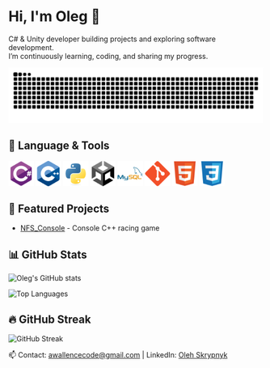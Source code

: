 # Hi, I'm Oleg 👋
C# & Unity developer building projects and exploring software development.  
I’m continuously learning, coding, and sharing my progress.

<picture>
  <source media="(prefers-color-scheme: dark)" srcset="https://github.com/AwaIIenceCode/AwaIIenceCode/blob/output/github-contribution-grid-snake-dark.svg">
  <source media="(prefers-color-scheme: light)" srcset="https://github.com/AwaIIenceCode/AwaIIenceCode/blob/output/github-contribution-grid-snake.svg">
  <img alt="github contribution snake" src="https://github.com/AwaIIenceCode/AwaIIenceCode/blob/output/github-contribution-grid-snake.svg">
</picture>

## 🧰 Language & Tools
<div>
<img src="https://github.com/devicons/devicon/blob/master/icons/csharp/csharp-original.svg" alt="C#" width="50"/>
<img src="https://github.com/devicons/devicon/blob/master/icons/cplusplus/cplusplus-original.svg" alt="C++" width="50"/>
<img src="https://github.com/devicons/devicon/blob/master/icons/python/python-original.svg" alt="Python" width="50"/>
<img src="https://github.com/devicons/devicon/blob/master/icons/unity/unity-original.svg" alt="Unity" width="50"/>
<img src="https://github.com/devicons/devicon/blob/master/icons/mysql/mysql-original-wordmark.svg" alt="MS SQL" width="50"/>
<img src="https://github.com/devicons/devicon/blob/master/icons/git/git-original.svg" alt="Git" width="50"/>
<img src="https://github.com/devicons/devicon/blob/master/icons/html5/html5-original.svg" alt="HTML" width="50"/>
<img src="https://github.com/devicons/devicon/blob/master/icons/css3/css3-original.svg" alt="CSS" width="50"/>
</div>

## 📂 Featured Projects
- [NFS_Console](https://github.com/AwaIIenceCode/NFS_Console) - Console C++ racing game

## 📊 GitHub Stats
![Oleg's GitHub stats](https://github-readme-stats.vercel.app/api?username=AwaIIenceCode&show_icons=true&hide_border=true&theme=radical)

![Top Languages](https://github-readme-stats.vercel.app/api/top-langs/?username=AwaIIenceCode&layout=compact&hide_border=true&theme=radical)

## 🔥 GitHub Streak
![GitHub Streak](https://github-readme-streak-stats.herokuapp.com/?user=AwaIIenceCode&theme=radical)


📫 Contact: awallencecode@gmail.com | LinkedIn: [Oleh Skrypnyk](https://www.linkedin.com/in/oleh-skrypnyk-zakrevskiy-154739333/)

